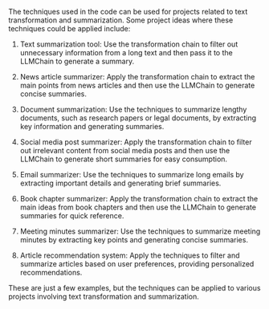 The techniques used in the code can be used for projects related to text transformation and summarization. Some project ideas where these techniques could be applied include:

1. Text summarization tool: Use the transformation chain to filter out unnecessary information from a long text and then pass it to the LLMChain to generate a summary.

2. News article summarizer: Apply the transformation chain to extract the main points from news articles and then use the LLMChain to generate concise summaries.

3. Document summarization: Use the techniques to summarize lengthy documents, such as research papers or legal documents, by extracting key information and generating summaries.

4. Social media post summarizer: Apply the transformation chain to filter out irrelevant content from social media posts and then use the LLMChain to generate short summaries for easy consumption.

5. Email summarizer: Use the techniques to summarize long emails by extracting important details and generating brief summaries.

6. Book chapter summarizer: Apply the transformation chain to extract the main ideas from book chapters and then use the LLMChain to generate summaries for quick reference.

7. Meeting minutes summarizer: Use the techniques to summarize meeting minutes by extracting key points and generating concise summaries.

8. Article recommendation system: Apply the techniques to filter and summarize articles based on user preferences, providing personalized recommendations.

These are just a few examples, but the techniques can be applied to various projects involving text transformation and summarization.